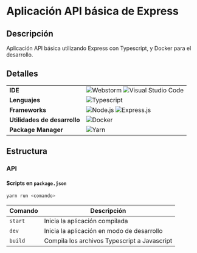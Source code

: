 # Aplicación API básica de Express

## Descripción

Aplicación API básica utilizando Express con Typescript, y Docker para el desarrollo.

## Detalles

|                              |                                                                 |
| ---------------------------- | --------------------------------------------------------------- |
| **IDE**                      | ![Webstorm][webstorm-badge] ![Visual Studio Code][vscode-badge] |
| **Lenguajes**                | ![Typescript][typescript-badge]                                 |
| **Frameworks**               | ![Node.js][node-badge] ![Express.js][express-badge]             |
| **Utilidades de desarrollo** | ![Docker][docker-badge]                                         |
| **Package Manager**          | ![Yarn][yarn-badge]                                             |

## Estructura

### API

#### Scripts en `package.json`

```bash
yarn run <comando>
```

| Comando | Descripción                                  |
| ------- | -------------------------------------------- |
| `start` | Inicia la aplicación compilada               |
| `dev`   | Inicia la aplicación en modo de desarrollo   |
| `build` | Compila los archivos Typescript a Javascript |

[typescript-badge]: https://img.shields.io/badge/typescript-%23007ACC.svg?style=for-the-badge&logo=typescript&logoColor=white
[express-badge]: https://img.shields.io/badge/express.js-%23404d59.svg?style=for-the-badge&logo=express&logoColor=%2361DAFB
[docker-badge]: https://img.shields.io/badge/docker-%230db7ed.svg?style=for-the-badge&logo=docker&logoColor=white
[node-badge]: https://img.shields.io/badge/node.js-6DA55F?style=for-the-badge&logo=node.js&logoColor=white
[yarn-badge]: https://img.shields.io/badge/yarn-%232C8EBB.svg?style=for-the-badge&logo=yarn&logoColor=white
[webstorm-badge]: https://img.shields.io/badge/webstorm-143?style=for-the-badge&logo=webstorm&logoColor=white&color=black
[vscode-badge]: https://img.shields.io/badge/Visual%20Studio%20Code-0078d7.svg?style=for-the-badge&logo=visual-studio-code&logoColor=white
